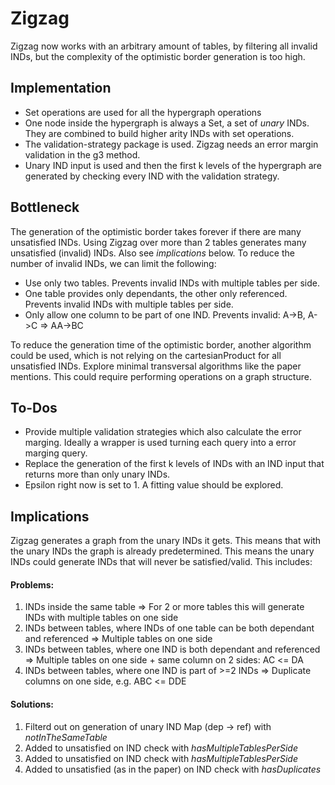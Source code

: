 Zigzag
======

Zigzag now works with an arbitrary amount of tables, by filtering all invalid INDs, but the complexity of the optimistic border generation is too high.

## Implementation
* Set operations are used for all the hypergraph operations
* One node inside the hypergraph is always a Set<InclusionDependency>, a set of *unary* INDs. They are combined to build higher arity INDs with set operations.
* The validation-strategy package is used. Zigzag needs an error margin validation in the g3 method.
* Unary IND input is used and then the first k levels of the hypergraph are generated by checking every IND with the validation strategy.

## Bottleneck
The generation of the optimistic border takes forever if there are many unsatisfied INDs. Using Zigzag over more than 2 tables generates many unsatisfied (invalid) INDs. Also see *implications* below.
To reduce the number of invalid INDs, we can limit the following:
* Use only two tables. Prevents invalid INDs with multiple tables per side.
* One table provides only dependants, the other only referenced. Prevents invalid INDs with multiple tables per side.
* Only allow one column to be part of one IND. Prevents invalid: A->B, A->C => AA->BC

To reduce the generation time of the optimistic border, another algorithm could be used, which is not relying on the cartesianProduct for all unsatisfied INDs. Explore minimal transversal algorithms like the paper mentions. This could require performing operations on a graph structure.

## To-Dos
* Provide multiple validation strategies which also calculate the error marging. Ideally a wrapper is used turning each query into a error marging query.
* Replace the generation of the first k levels of INDs with an IND input that returns more than only unary INDs.
* Epsilon right now is set to 1. A fitting value should be explored.

## Implications
Zigzag generates a graph from the unary INDs it gets. This means that with the unary INDs the graph is already predetermined.
This means the unary INDs could generate INDs that will never be satisfied/valid. This includes:
#### Problems:
1. INDs inside the same table => For 2 or more tables this will generate INDs with multiple tables on one side
2. INDs between tables, where INDs of one table can be both dependant and referenced => Multiple tables on one side
3. INDs between tables, where one IND is both dependant and referenced => Multiple tables on one side + same column on 2 sides: AC <= DA
4. INDs between tables, where one IND is part of >=2 INDs => Duplicate columns on one side, e.g. ABC <= DDE

#### Solutions:
1. Filterd out on generation of unary IND Map (dep -> ref) with _notInTheSameTable_
2. Added to unsatisfied on IND check with _hasMultipleTablesPerSide_
3. Added to unsatisfied on IND check with _hasMultipleTablesPerSide_
4. Added to unsatisfied (as in the paper) on IND check with _hasDuplicates_
